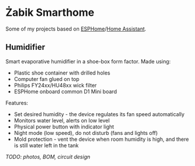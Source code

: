 # Żabik Smarthome
Some of my projects based on [ESPHome](https://esphome.io/)/[Home Assistant](https://www.home-assistant.io/).

## Humidifier
Smart evaporative humidifier in a shoe-box form factor. Made using:
- Plastic shoe container with drilled holes
- Computer fan glued on top
- Philips FY24xx/HU48xx wick filter
- ESPHome onboard common D1 Mini board

Features:
- Set desired humidity - the device regulates its fan speed automatically
- Monitors water level, alerts on low level
- Physical power button with indicator light
- Night mode (low speed), do not disturb (fans and lights off)
- Mold protection - vent the device when room humidity is high, and there is still water left in the tank

*TODO: photos, BOM, circuit design*
